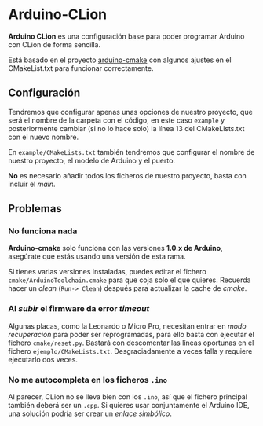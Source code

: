 # Arduino-CLion

**Arduino CLion** es una configuración base para poder programar Arduino con CLion de forma sencilla.

Está basado en el proyecto [arduino-cmake][1] con algunos ajustes en el CMakeList.txt para funcionar correctamente.

## Configuración

Tendremos que configurar apenas unas opciones de nuestro proyecto, que será el nombre de la carpeta con el código,
en este caso `example` y posteriormente cambiar (si no lo hace solo) la línea 13 del CMakeLists.txt con el nuevo nombre.

En `example/CMakeLists.txt` también tendremos que configurar el nombre de nuestro proyecto, el modelo de Arduino y
el puerto.

**No** es necesario añadir todos los ficheros de nuestro proyecto, basta con incluir el _main_.


## Problemas

### No funciona nada

**Arduino-cmake** solo funciona con las versiones **1.0.x de Arduino**, asegúrate que estás usando una versión de esta rama.

Si tienes varias versiones instaladas, puedes editar el fichero `cmake/ArduinoToolchain.cmake` para que coja solo el que quieres.
Recuerda hacer un _clean_ (`Run-> Clean`) después para actualizar la cache de _cmake_.

### Al _subir_ el firmware da error _timeout_

Algunas placas, como la Leonardo o Micro Pro, necesitan entrar en _modo recuperación_ para poder ser reprogramadas,
para ello basta con ejecutar el fichero `cmake/reset.py`. Bastará con descomentar las líneas oportunas en el fichero
`ejemplo/CMakeLists.txt`. Desgraciadamente a veces falla y requiere ejecutarlo dos veces.

### No me autocompleta en los ficheros `.ino`

Al parecer, CLion no se lleva bien con los `.ino`, así que el fichero principal también deberá ser un `.cpp`. Si quieres
usar conjuntamente el Arduino IDE, una solución podría ser crear un _enlace simbólico_.


[1]: https://github.com/queezythegreat/arduino-cmake